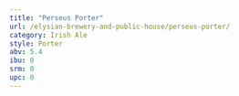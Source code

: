 ```yaml
---
title: "Perseus Porter"
url: /elysian-brewery-and-public-house/perseus-porter/
category: Irish Ale
style: Porter
abv: 5.4
ibu: 0
srm: 0
upc: 0
---
```


